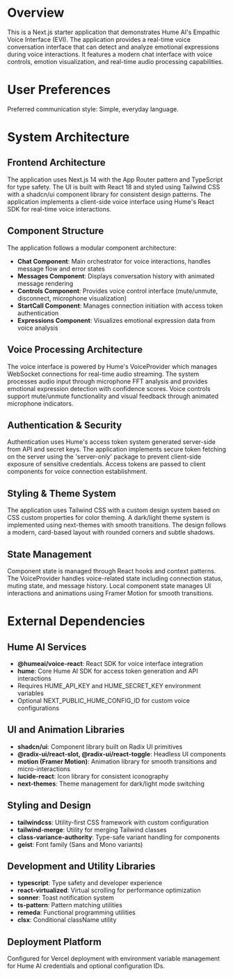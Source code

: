 # Overview

This is a Next.js starter application that demonstrates Hume AI's Empathic Voice Interface (EVI). The application provides a real-time voice conversation interface that can detect and analyze emotional expressions during voice interactions. It features a modern chat interface with voice controls, emotion visualization, and real-time audio processing capabilities.

# User Preferences

Preferred communication style: Simple, everyday language.

# System Architecture

## Frontend Architecture
The application uses Next.js 14 with the App Router pattern and TypeScript for type safety. The UI is built with React 18 and styled using Tailwind CSS with a shadcn/ui component library for consistent design patterns. The application implements a client-side voice interface using Hume's React SDK for real-time voice interactions.

## Component Structure
The application follows a modular component architecture:
- **Chat Component**: Main orchestrator for voice interactions, handles message flow and error states
- **Messages Component**: Displays conversation history with animated message rendering
- **Controls Component**: Provides voice control interface (mute/unmute, disconnect, microphone visualization)
- **StartCall Component**: Manages connection initiation with access token authentication
- **Expressions Component**: Visualizes emotional expression data from voice analysis

## Voice Processing Architecture
The voice interface is powered by Hume's VoiceProvider which manages WebSocket connections for real-time audio streaming. The system processes audio input through microphone FFT analysis and provides emotional expression detection with confidence scores. Voice controls support mute/unmute functionality and visual feedback through animated microphone indicators.

## Authentication & Security
Authentication uses Hume's access token system generated server-side from API and secret keys. The application implements secure token fetching on the server using the 'server-only' package to prevent client-side exposure of sensitive credentials. Access tokens are passed to client components for voice connection establishment.

## Styling & Theme System
The application uses Tailwind CSS with a custom design system based on CSS custom properties for color theming. A dark/light theme system is implemented using next-themes with smooth transitions. The design follows a modern, card-based layout with rounded corners and subtle shadows.

## State Management
Component state is managed through React hooks and context patterns. The VoiceProvider handles voice-related state including connection status, muting state, and message history. Local component state manages UI interactions and animations using Framer Motion for smooth transitions.

# External Dependencies

## Hume AI Services
- **@humeai/voice-react**: React SDK for voice interface integration
- **hume**: Core Hume AI SDK for access token generation and API interactions
- Requires HUME_API_KEY and HUME_SECRET_KEY environment variables
- Optional NEXT_PUBLIC_HUME_CONFIG_ID for custom voice configurations

## UI and Animation Libraries
- **shadcn/ui**: Component library built on Radix UI primitives
- **@radix-ui/react-slot, @radix-ui/react-toggle**: Headless UI components
- **motion (Framer Motion)**: Animation library for smooth transitions and micro-interactions
- **lucide-react**: Icon library for consistent iconography
- **next-themes**: Theme management for dark/light mode switching

## Styling and Design
- **tailwindcss**: Utility-first CSS framework with custom configuration
- **tailwind-merge**: Utility for merging Tailwind classes
- **class-variance-authority**: Type-safe variant handling for components
- **geist**: Font family (Sans and Mono variants)

## Development and Utility Libraries
- **typescript**: Type safety and developer experience
- **react-virtualized**: Virtual scrolling for performance optimization
- **sonner**: Toast notification system
- **ts-pattern**: Pattern matching utilities
- **remeda**: Functional programming utilities
- **clsx**: Conditional className utility

## Deployment Platform
Configured for Vercel deployment with environment variable management for Hume AI credentials and optional configuration IDs.